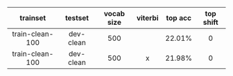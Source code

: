 trainset | testset | vocab size | viterbi | top acc | top shift
:---: | :---: | :---: | :---: | :---: | :---:
train-clean-100 | dev-clean | 500 | | 22.01% | 0
train-clean-100 | dev-clean | 500 | x | 21.98% | 0